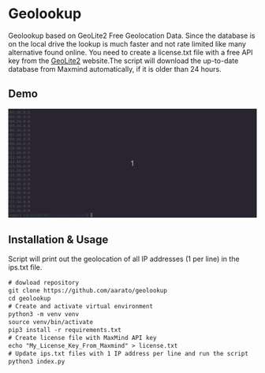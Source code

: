 # Geolookup
Geolookup based on GeoLite2 Free Geolocation Data. Since the database is on the local drive the lookup is much faster and not rate limited like many alternative found online.
You need to create a license.txt file with a free API key from the [GeoLite2](https://dev.maxmind.com/geoip/geolite2-free-geolocation-data) website.The script will download the up-to-date database from Maxmind automatically, if it is older than 24 hours.

## Demo
![Alt Text](demo.gif)


## Installation & Usage
Script will print out the geolocation of all IP addresses (1 per line) in the ips.txt file.

```
# dowload repository
git clone https://github.com/aarato/geolookup
cd geolookup
# Create and activate virtual environment
python3 -m venv venv
source venv/bin/activate
pip3 install -r requirements.txt
# Create license file with MaxMind API key
echo "My_License_Key_From_Maxmind" > license.txt
# Update ips.txt files with 1 IP address per line and run the script
python3 index.py
```
